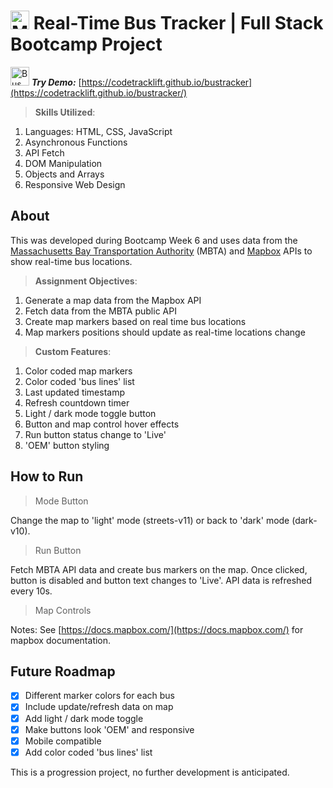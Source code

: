 # <img src='https://codetracklift.github.io/codeTrackLift/logos/mitxPro_logoStacked.jpg' alt='MIT xPro logo' width='30'> Real-Time Bus Tracker | Full Stack Bootcamp Project

<img src='./busLogo.ico' alt='Bus Logo' width='30'> ***Try Demo:*** [https://codetracklift.github.io/bustracker](https://codetracklift.github.io/bustracker/)

>**Skills Utilized**:
<ol>
    <li>Languages: HTML, CSS, JavaScript</li>
    <li>Asynchronous Functions</li>
    <li>API Fetch</li>
    <li>DOM Manipulation</li>
    <li>Objects and Arrays</li>
    <li>Responsive Web Design</li>
</ol>

## About
This was developed during Bootcamp Week 6 and uses data from the [Massachusetts Bay Transportation Authority](https://www.mbta.com/) (MBTA) and [Mapbox](https://www.mapbox.com/) APIs to show real-time bus locations.

>**Assignment Objectives**:
<ol>
    <li>Generate a map data from the Mapbox API</li>
    <li>Fetch data from the MBTA public API</li>
    <li>Create map markers based on real time bus locations</li>
    <li>Map markers positions should update as real-time locations change</li>
</ol>

>**Custom Features**:
<ol>
    <li>Color coded map markers</li>
    <li>Color coded 'bus lines' list</li>
    <li>Last updated timestamp</li>
    <li>Refresh countdown timer</li>
    <li>Light / dark mode toggle button</li>
    <li>Button and map control hover effects</li>
    <li>Run button status change to 'Live'</li>
    <li>'OEM' button styling</li>
</ol>

## How to Run
> Mode Button

Change the map to 'light' mode (streets-v11) or back to 'dark' mode (dark-v10).

> Run Button

Fetch MBTA API data and create bus markers on the map. Once clicked, button is disabled and button text changes to 'Live'.  API data is refreshed every 10s. 

> Map Controls

Notes:  See [https://docs.mapbox.com/](https://docs.mapbox.com/) for mapbox documentation.
## Future Roadmap
- [x] Different marker colors for each bus
- [x] Include update/refresh data on map
- [x] Add light / dark mode toggle
- [x] Make buttons look 'OEM' and responsive
- [x] Mobile compatible
- [x] Add color coded 'bus lines' list

This is a progression project, no further development is anticipated.
